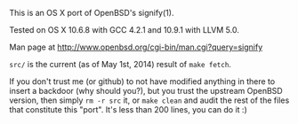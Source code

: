 This is an OS X port of OpenBSD's signify(1).

Tested on OS X 10.6.8 with GCC 4.2.1 and 10.9.1 with LLVM 5.0.

Man page at http://www.openbsd.org/cgi-bin/man.cgi?query=signify

`src/` is the current (as of May 1st, 2014) result of `make fetch`.

If you don't trust me (or github) to not have modified anything in there to
insert a backdoor (why should you?), but you trust the upstream OpenBSD version,
then simply `rm -r src` it, or `make clean` and audit the rest of the files that
constitute this "port". It's less than 200 lines, you can do it :)
